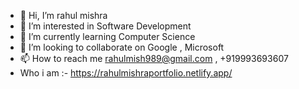 - 👋 Hi, I’m rahul mishra
- 👀 I’m interested in Software Development 
- 🌱 I’m currently learning Computer Science
- 💞️ I’m looking to collaborate on Google , Microsoft
- 📫 How to reach me rahulmish989@gmail.com , +919993693607
-  Who i am :- https://rahulmishraportfolio.netlify.app/
  
<!---
r999m/r999m is a ✨ special ✨ repository because its `README.md` (this file) appears on your GitHub profile.
You can click the Preview link to take a look at your changes.
--->
